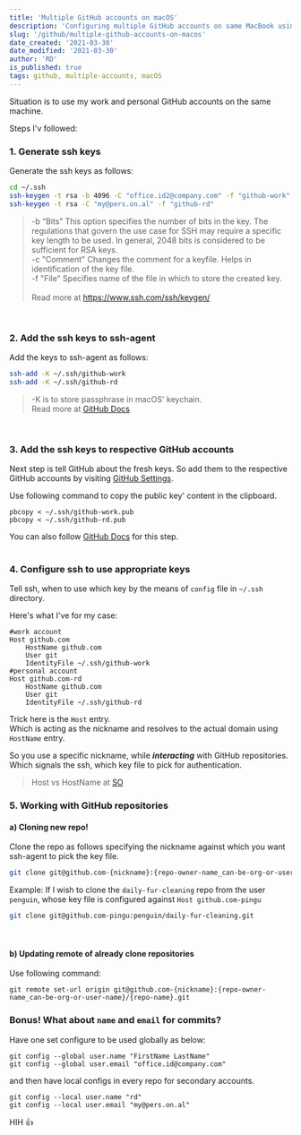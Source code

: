 ```yaml
---
title: 'Multiple GitHub accounts on macOS'
description: 'Configuring multiple GitHub accounts on same MacBook using ssh keys'
slug: '/github/multiple-github-accounts-on-macos'
date_created: '2021-03-30'
date_modified: '2021-03-30'
author: 'RD'
is_published: true
tags: github, multiple-accounts, macOS
---
```


Situation is to use my work and personal GitHub accounts on the same machine.  

Steps I'v followed:  

### 1. Generate ssh keys

Generate the ssh keys as follows:  

```sh
cd ~/.ssh
ssh-keygen -t rsa -b 4096 -C "office.id2@company.com" -f "github-work"
ssh-keygen -t rsa -C "my@pers.on.al" -f "github-rd"
```

> -b “Bits” This option specifies the number of bits in the key. The regulations that govern the use case for SSH may require a specific key length to be used. In general, 2048 bits is considered to be sufficient for RSA keys.<br/>
> -c "Comment" Changes the comment for a keyfile. Helps in identification of the key file.<br/>
-f "File" Specifies name of the file in which to store the created key.<br/><br/>
Read more at https://www.ssh.com/ssh/keygen/

<br/>

### 2. Add the ssh keys to ssh-agent

Add the keys to ssh-agent as follows:  

```sh
ssh-add -K ~/.ssh/github-work
ssh-add -K ~/.ssh/github-rd
```
> -K is to store passphrase in macOS' keychain.<br/>
Read more at [GitHub Docs](https://docs.github.com/en/github/authenticating-to-github/generating-a-new-ssh-key-and-adding-it-to-the-ssh-agent#adding-your-ssh-key-to-the-ssh-agent)

<br/>

### 3. Add the ssh keys to respective GitHub accounts
Next step is tell GitHub about the fresh keys. So add them to the respective GitHub accounts by visiting [GitHub Settings](https://github.com/settings/keys).

Use following command to copy the public key' content in the clipboard.<br/>
```
pbcopy < ~/.ssh/github-work.pub
pbcopy < ~/.ssh/github-rd.pub
```
You can also follow [GitHub Docs](https://docs.github.com/en/github/authenticating-to-github/adding-a-new-ssh-key-to-your-github-account) for this step.  
<br/>

### 4. Configure ssh to use appropriate keys
Tell ssh, when to use which key by the means of `config` file in `~/.ssh` directory.<br/>

Here's what I've for my case:  
```
#work account
Host github.com
    HostName github.com
    User git
    IdentityFile ~/.ssh/github-work
#personal account
Host github.com-rd
    HostName github.com
    User git
    IdentityFile ~/.ssh/github-rd
```

Trick here is the `Host` entry.  
Which is acting as the nickname and resolves to the actual domain using `HostName` entry.  

So you use a specific nickname, while **_interacting_** with GitHub repositories. Which signals the ssh, which key file to pick for authentication.

> Host vs HostName at [SO](https://superuser.com/questions/503687/whats-the-difference-between-host-and-hostname-in-ssh-config/1207305)  



### 5. Working with GitHub repositories

#### a) Cloning new repo!
Clone the repo as follows specifying the nickname against which you want ssh-agent to pick the key file.  

```sh
git clone git@github.com-{nickname}:{repo-owner-name_can-be-org-or-user-name}/{repo-name}.git
```

Example: If I wish to clone the `daily-fur-cleaning` repo from the user `penguin`, whose key file is configured against `Host github.com-pingu`

```sh
git clone git@github.com-pingu:penguin/daily-fur-cleaning.git
```

<br/>

#### b) Updating remote of already clone repositories

Use following command:  
```
git remote set-url origin git@github.com-{nickname}:{repo-owner-name_can-be-org-or-user-name}/{repo-name}.git
```

### Bonus! What about `name` and `email` for commits?
Have one set configure to be used globally as below:  
```
git config --global user.name "FirstName LastName"
git config --global user.email "office.id@company.com"
```

and then have local configs in every repo for secondary accounts.  
```
git config --local user.name "rd"
git config --local user.email "my@pers.on.al"
```

HIH 👍